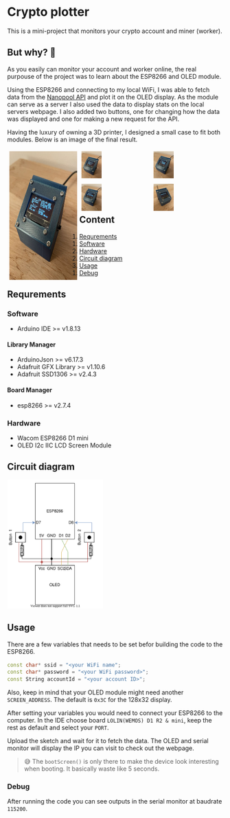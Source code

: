 # Crypto plotter
This is a mini-project that monitors your crypto account and miner (worker).

## But why? :shrug:
As you easily can monitor your account and worker online, the real purpouse of the project was to learn about the ESP8266 and OLED module.

Using the ESP8266 and connecting to my local WiFi, I was able to fetch data from the [Nanopool API](https://eth.nanopool.org/api) and plot it on the OLED display. As the module can serve as a server I also used the data to display stats on the local servers webpage. I also added two buttons, one for changing how the data was displayed and one for making a new request for the API.

Having the luxury of owning a 3D printer, I designed a small case to fit both modules. Below is an image of the final result.

<div>
  <div class="column" style="float: left; width: 33.33%; padding: 5px; box-sizing: border-box;">
    <img alt="Case and modules" height=300 src="images/default.jpg" />
  </div>
  <div class="column" style="float: left; width: 33.33%; padding: 5px; box-sizing: border-box;">
    <img alt="Case and modules" style="width:30%"  src="images/stats.jpg" />
  </div>
  <div class="column" style="float: left; width: 33.33%; padding: 5px; box-sizing: border-box;">
    <img alt="Case and modules" style="width:30%"  src="images/worker.jpg" />
  </div>
</div>
<div>
  <div class="column" style="float: left; width: 33.33%; padding: 5px; box-sizing: border-box;">
    <img alt="Case and modules" style="width:30%" src="images/balance.jpg" />
  </div>
  <div class="column" style="float: left; width: 33.33%; padding: 5px; box-sizing: border-box;">
    <img alt="Case and modules" style="width:30%"  src="images/fetch.jpg" />
  </div>
</div>

## Content
1. [Requrements](#requrements)
    1. [Software](#software)
    2. [Hardware](#hardware)
2. [Circuit diagram](#circuit-diagram)
3. [Usage](#usage)
    1. [Debug](#debug)

## Requrements
### Software
- Arduino IDE >= v1.8.13

#### Library Manager
- ArduinoJson >= v6.17.3
- Adafruit GFX Library >= v1.10.6
- Adafruit SSD1306 >= v2.4.3

#### Board Manager
- esp8266 >= v2.7.4

### Hardware
- Wacom ESP8266 D1 mini
- OLED I2c IIC LCD Screen Module

## Circuit diagram
<img height=300 alt="Diagram" src="images/diagram.svg" />

## Usage
There are a few variables that needs to be set befor building the code to the ESP8266.
```cpp
const char* ssid = "<your WiFi name";
const char* password = "<your WiFi password>";
const String accountId = "<your account ID>";
```
Also, keep in mind that your OLED module might need another `SCREEN_ADDRESS`. The default is `0x3C` for the 128x32 display.

After setting your variables you would need to connect your ESP8266 to the computer. In the IDE choose board `LOLIN(WEMOS) D1 R2 & mini`, keep the rest as default and select your `PORT`.

Upload the sketch and wait for it to fetch the data. The OLED and serial monitor will display the IP you can visit to check out the webpage.

> :sweat_smile: The `bootScreen()` is only there to make the device look interesting when booting. It basically waste like 5 seconds.

### Debug
After running the code you can see outputs in the serial monitor at baudrate `115200`.
